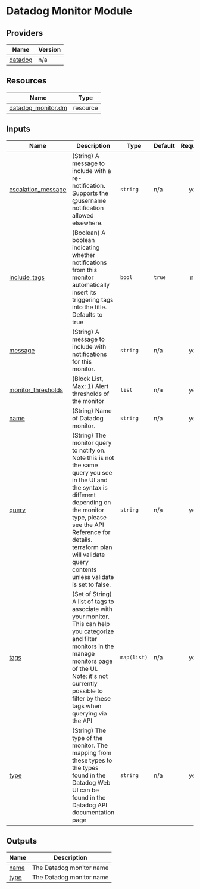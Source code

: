 <!-- BEGIN_TF_DOCS -->
# Datadog Monitor Module

## Providers

| Name | Version |
|------|---------|
| <a name="provider_datadog"></a> [datadog](#provider\_datadog) | n/a |


## Resources

| Name | Type |
|------|------|
| [datadog_monitor.dm](https://registry.terraform.io/providers/hashicorp/datadog/latest/docs/resources/monitor) | resource |

## Inputs

| Name | Description | Type | Default | Required |
|------|-------------|------|---------|:--------:|
| <a name="input_escalation_message"></a> [escalation\_message](#input\_escalation\_message) | (String) A message to include with a re-notification. Supports the @username notification allowed elsewhere. | `string` | n/a | yes |
| <a name="input_include_tags"></a> [include\_tags](#input\_include\_tags) | (Boolean) A boolean indicating whether notifications from this monitor automatically insert its triggering tags into the title. Defaults to true | `bool` | `true` | no |
| <a name="input_message"></a> [message](#input\_message) | (String) A message to include with notifications for this monitor. | `string` | n/a | yes |
| <a name="input_monitor_thresholds"></a> [monitor\_thresholds](#input\_monitor\_thresholds) | (Block List, Max: 1) Alert thresholds of the monitor | `list` | n/a | yes |
| <a name="input_name"></a> [name](#input\_name) | (String) Name of Datadog monitor. | `string` | n/a | yes |
| <a name="input_query"></a> [query](#input\_query) | (String) The monitor query to notify on. Note this is not the same query you see in the UI and the syntax is different depending on the monitor type, please see the API Reference for details. terraform plan will validate query contents unless validate is set to false. | `string` | n/a | yes |
| <a name="input_tags"></a> [tags](#input\_tags) | (Set of String) A list of tags to associate with your monitor. This can help you categorize and filter monitors in the manage monitors page of the UI. Note: it's not currently possible to filter by these tags when querying via the API | `map(list)` | n/a | yes |
| <a name="input_type"></a> [type](#input\_type) | (String) The type of the monitor. The mapping from these types to the types found in the Datadog Web UI can be found in the Datadog API documentation page | `string` | n/a | yes |

## Outputs

| Name | Description |
|------|-------------|
| <a name="output_name"></a> [name](#output\_name) | The Datadog monitor name |
| <a name="output_type"></a> [type](#output\_type) | The Datadog monitor name |
<!-- END_TF_DOCS -->